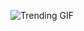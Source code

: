 ![Trending GIF](https://media0.giphy.com/media/v1.Y2lkPThiYjIxNzcybnh0MWg1Z3p2emtqb2xvdWNvYmJ0cDJ6dGpxcXptbjVheHdpaGhzciZlcD12MV9naWZzX3NlYXJjaCZjdD1n/xUPGcEliCc7bETyfO8/giphy.gif)
